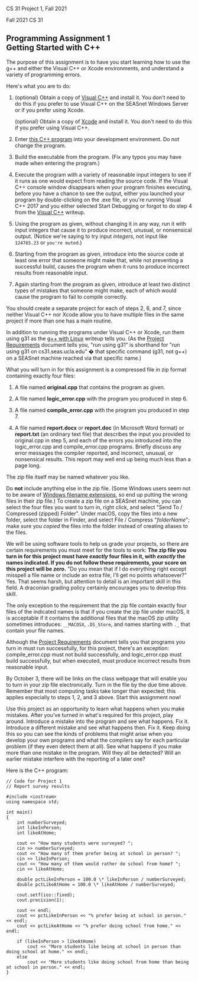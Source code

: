  CS 31 Project 1, Fall 2021

Fall 2021 CS 31

Programming Assignment 1  
Getting Started with C++
---------------------------------------------------

The purpose of this assignment is to have you start learning how to use the g++ and either the Visual C++ or Xcode environments, and understand a variety of programming errors.

Here's what you are to do:

1.  (optional) Obtain a copy of [Visual C++](https://web.cs.ucla.edu/classes/fall21/cs31/visualcpp.html) and install it. You don't need to do this if you prefer to use Visual C++ on the SEASnet Windows Server or if you prefer using Xcode.
    
    (optional) Obtain a copy of [Xcode](https://web.cs.ucla.edu/classes/fall21/cs31/xcode.html) and install it. You don't need to do this if you prefer using Visual C++.
    
2.  Enter [this C++ program](https://web.cs.ucla.edu/classes/fall21/cs31/Projects/1/spec.html#program) into your development environment. Do not change the program.
    
3.  Build the executable from the program. (Fix any typos you may have made when entering the program.)
    
4.  Execute the program with a variety of reasonable input integers to see if it runs as one would expect from reading the source code. If the Visual C++ console window disappears when your program finishes executing, before you have a chance to see the output, either you launched your program by double-clicking on the .exe file, or you're running Visual C++ 2017 and you either selected Start Debugging or forgot to do step 4 from the [Visual C++](https://web.cs.ucla.edu/classes/fall21/cs31/visualcpp.html#step4) writeup.
    
5.  Using the program as given, without changing it in any way, run it with input integers that cause it to produce incorrect, unusual, or nonsensical output. (Notice we're saying to try input _integers_, not input like `124765.23` or `you're muted`.)
    
6.  Starting from the program as given, introduce into the source code at least one error that someone might make that, while not preventing a successful build, causes the program when it runs to produce incorrect results from reasonable input.
    
7.  Again starting from the program as given, introduce at least two distinct types of mistakes that someone might make, each of which would cause the program to fail to compile correctly.
    

You should create a separate project for each of steps 2, 6, and 7, since neither Visual C++ nor Xcode allow you to have multiple files in the same project if more than one has a main routine.

In addition to running the programs under Visual C++ or Xcode, run them using g31 as the [g++ with Linux](https://web.cs.ucla.edu/classes/fall21/cs31/linux.html) writeup tells you. (As the [Project Requirements](https://web.cs.ucla.edu/classes/fall21/cs31/requirements.html) document tells you, "run using g31" is shorthand for "run using g31 on cs31.seas.ucla.edu" � that specific command (g31, not g++) on a SEASnet machine reached via that specific name.)

What you will turn in for this assignment is a compressed file in zip format containing exactly four files:

1.  A file named **original.cpp** that contains the program as given.
    
2.  A file named **logic\_error.cpp** with the program you produced in step 6.
    
3.  A file named **compile\_error.cpp** with the program you produced in step 7.
    
4.  A file named **report.docx** or **report.doc** (in Microsoft Word format) or **report.txt** (an ordinary text file) that describes the input you provided to original.cpp in step 5, and each of the errors you introduced into the logic\_error.cpp and compile\_error.cpp programs. Briefly discuss any error messages the compiler reported, and incorrect, unusual, or nonsensical results. This report may well end up being much less than a page long.
    

The zip file itself may be named whatever you like.

Do **not** include anything else in the zip file. (Some Windows users seem not to be aware of [Windows filename extensions](https://web.cs.ucla.edu/classes/fall21/cs31/filenameext.html), so end up putting the wrong files in their zip file.) To create a zip file on a SEASnet machine, you can select the four files you want to turn in, right click, and select "Send To / Compressed (zipped) Folder". Under macOS, copy the files into a new folder, select the folder in Finder, and select File / Compress "_folderName_"; make sure you _copied_ the files into the folder instead of creating aliases to the files.

We will be using software tools to help us grade your projects, so there are certain requirements you must meet for the tools to work: **The zip file you turn in for this project must have _exactly_ four files in it, with _exactly_ the names indicated. If you do not follow these requirements, your score on this project will be _zero_.** "Do you mean that if I do everything right except misspell a file name or include an extra file, I'll get no points whatsoever?" Yes. That seems harsh, but attention to detail is an important skill in this field. A draconian grading policy certainly encourages you to develop this skill.

The only exception to the requirement that the zip file contain exactly four files of the indicated names is that if you create the zip file under macOS, it is acceptable if it contains the additional files that the macOS zip utility sometimes introduces: `__MACOSX`, `.DS_Store`, and names starting with `._` that contain your file names.

Although the [Project Requirements](https://web.cs.ucla.edu/classes/fall21/cs31/requirements.html) document tells you that programs you turn in must run successfully, for this project, there's an exception: compile\_error.cpp must not build successfully, and logic\_error.cpp must build successfully, but when executed, must produce incorrect results from reasonable input.

By October 3, there will be links on the class webpage that will enable you to turn in your zip file electronically. Turn in the file by the due time above. Remember that most computing tasks take longer than expected; this applies especially to steps 1, 2, and 3 above. Start this assignment now!

Use this project as an opportunity to learn what happens when you make mistakes. After you've turned in what's required for this project, play around. Introduce a mistake into the program and see what happens. Fix it. Introduce a different mistake and see what happens then. Fix it. Keep doing this so you can see the kinds of problems that might arise when you develop your own programs and what the compilers say for each particular problem (if they even detect them at all). See what happens if you make more than one mistake in the program. Will they all be detected? Will an earlier mistake interfere with the reporting of a later one?

Here is the C++ program:

	// Code for Project 1
	// Report survey results
	
	#include <iostream>
	using namespace std;
	
	int main()
	{
	    int numberSurveyed;
	    int likeInPerson;
	    int likeAtHome;
	
	    cout << "How many students were surveyed? ";
	    cin >> numberSurveyed;
	    cout << "How many of them prefer being at school in person? ";
	    cin >> likeInPerson;
	    cout << "How many of them would rather do school from home? ";
	    cin >> likeAtHome;
	
	    double pctLikeInPerson = 100.0 \* likeInPerson / numberSurveyed;
	    double pctLikeAtHome = 100.0 \* likeAtHome / numberSurveyed;

	    cout.setf(ios::fixed);
	    cout.precision(1);
	
	    cout << endl;
	    cout << pctLikeInPerson << "% prefer being at school in person." << endl;
	    cout << pctLikeAtHome << "% prefer doing school from home." << endl;

	    if (likeInPerson > likeAtHome)
	        cout << "More students like being at school in person than doing school at home." << endl;
	    else
	        cout << "More students like doing school from home than being at school in person." << endl;
	}
